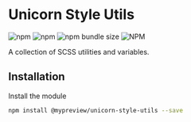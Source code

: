 # Unicorn Style Utils 

![npm](https://img.shields.io/npm/dy/@mypreview/unicorn-style-utils) 
![npm](https://img.shields.io/npm/v/@mypreview/unicorn-style-utils?label=version)
![npm bundle size](https://img.shields.io/bundlephobia/minzip/@mypreview/unicorn-style-utils)
![NPM](https://img.shields.io/npm/l/@mypreview/unicorn-style-utils)

A collection of SCSS utilities and variables.

## Installation

Install the module

```bash
npm install @mypreview/unicorn-style-utils --save
```